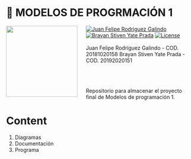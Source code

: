 # 👻  **MODELOS DE PROGRMACIÓN 1**

<img src="https://www.udistrital.edu.co/themes/custom/versh/images/default/preloader.png" align="left" width="192px" height="192px"/>
<img align="left" width="0" height="192px" hspace="10"/>

[![Juan Felipe Rodriguez Galindo](https://img.shields.io/badge/Juferoga-github-br?style=flat-square)](https://gitlab.com/Juferoga)
[![Brayan Stiven Yate Prada](https://img.shields.io/badge/Juferoga-github-br?style=flat-square)](https://gitlab.com/BrayanYate)
[![License](https://img.shields.io/badge/License-GPL_V.3-blue?style=flat-square)](https://www.gnu.org/licenses/gpl-3.0.html)
<br></br>
Juan Felipe Rodríguez Galindo  - COD. 20181020158
Brayan Stiven Yate Prada  - COD. 20192020151
<br></br>
<br></br>

Repositorio para almacenar el proyecto final de Modelos de programación 1.

# Content

1. Diagramas 
2. Documentación
3. Programa
